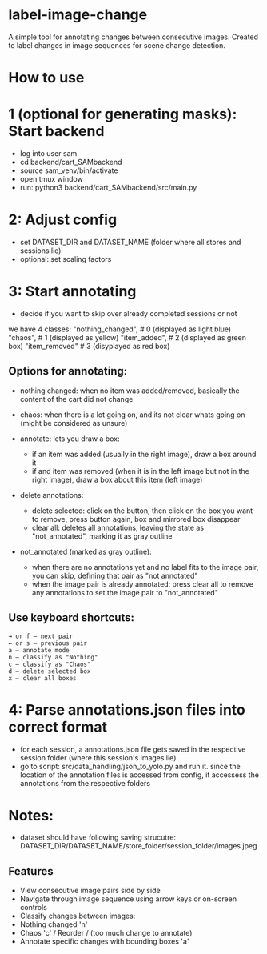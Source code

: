 # label-image-change

A simple tool for annotating changes between consecutive images. Created to label changes in image sequences for scene change detection.

# How to use
# 1 (optional for generating masks): Start backend
* log into user sam
* cd backend/cart_SAMbackend
* source sam_venv/bin/activate
* open tmux window
*  run: python3  backend/cart_SAMbackend/src/main.py

# 2: Adjust config
*  set DATASET_DIR and DATASET_NAME (folder where all stores and sessions lie)
* optional: set scaling factors

# 3: Start annotating

* decide if you want to skip over already completed sessions or not

we have 4 classes:
        "nothing_changed",  # 0 (displayed as light blue)
        "chaos",            # 1 (displayed as yellow)
        "item_added",       # 2 (displayed as green box)
        "item_removed"      # 3 (disyplayed as red box)

## Options for annotating:
* nothing changed: when no item was added/removed, basically the content of the cart did not change
* chaos: when there is a lot going on, and its not clear whats going on (might be considered as unsure)
* annotate: lets you draw a box:
    - if an item was added (usually in the right image), draw a box around it
    - if and item was removed (when it is in the left image but not in the right image), draw a box about this item (left image)

* delete annotations:
    - delete selected: click on the button, then click on the box you want to remove, press button again, box and mirrored box disappear
    - clear all: deletes all annotations, leaving the state as "not_annotated", marking it as gray outline

* not_annotated (marked as gray outline):
    - when there are no annotations yet and no label fits to the image pair, you can skip, defining that pair as "not annotated"
    - when the image pair is already annotated: press clear all to remove any annotations to set the image pair to "not_annotated"

## Use keyboard shortcuts:

    → or f — next pair
    ← or s — previous pair
    a — annotate mode
    n — classify as "Nothing"
    c — classify as "Chaos"
    d — delete selected box
    x — clear all boxes

# 4: Parse annotations.json files into correct format

* for each session, a annotations.json file gets saved in the respective session folder (where this session's images lie)
* go to script: src/data_handling/json_to_yolo.py  and run it. since the location of the annotation files is accessed from config, it accessess the annotations from the respective folders



# Notes:
* dataset should have following saving strucutre: DATASET_DIR/DATASET_NAME/store_folder/session_folder/images.jpeg



## Features

- View consecutive image pairs side by side
- Navigate through image sequence using arrow keys or on-screen controls
- Classify changes between images:
- Nothing changed 'n'
- Chaos 'c' / Reorder / (too much change to annotate)
- Annotate specific changes with bounding boxes 'a'


